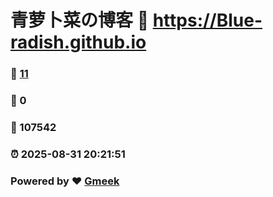 # 青萝卜菜の博客 :link: https://Blue-radish.github.io 
### :page_facing_up: [11](https://Blue-radish.github.io/tag.html) 
### :speech_balloon: 0 
### :hibiscus: 107542 
### :alarm_clock: 2025-08-31 20:21:51 
### Powered by :heart: [Gmeek](https://github.com/Meekdai/Gmeek)

